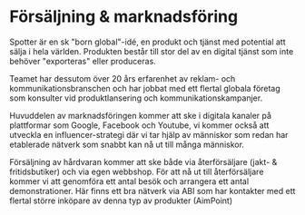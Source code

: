 # Försäljning & marknadsföring
Spotter är en sk "born global"-idé, en produkt och tjänst med potential att sälja i hela världen. Produkten består till stor del av en digital tjänst som inte behöver "exporteras" eller produceras. 

Teamet har dessutom över 20 års erfarenhet av reklam- och kommunikationsbranschen och har jobbat med ett flertal globala företag som konsulter vid produktlansering och kommunikationskampanjer. 

Huvuddelen av marknadsföringen kommer att ske i digitala kanaler på plattformar som Google, Facebook och Youtube, vi kommer också att utveckla en influencer-strategi där vi tar hjälp av människor som redan har etablerade nätverk som snabbt kan nå ut till många människor. 

Försäljning av hårdvaran kommer att ske både via återförsäljare (jakt- & fritidsbutiker) och via egen webbshop. För att nå ut till återförsäljare kommer vi att genomföra ett antal besök och arrangera ett antal demonstrationer. Här finns ett bra nätverk via ABI som har kontakter med ett flertal större inköpare av denna typ av produkter (AimPoint)
